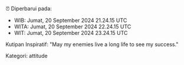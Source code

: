 ⏰ Diperbarui pada:
- WIB: Jumat, 20 September 2024 21.24.15 UTC
- WITA: Jumat, 20 September 2024 22.24.15 UTC
- WIT: Jumat, 20 September 2024 23.24.15 UTC

Kutipan Inspiratif:
"May my enemies live a long life to see my success."


Kategori: attitude


